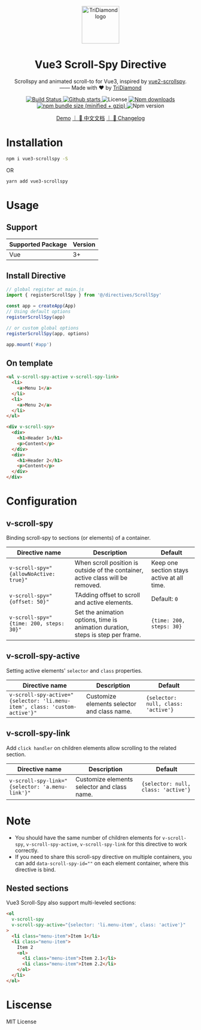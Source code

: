 <p align="center"><a href="https://tridiamond.tech" target="_blank" rel="noopener noreferrer"><img width="100" src="https://img-blog.csdnimg.cn/20200930013332450.png" alt="TriDiamond logo"></a></p>

<h1 align="center">Vue3 Scroll-Spy Directive</h1>

<div align="center">
  <p>Scrollspy and animated scroll-to for Vue3, inspired by <a href="https://github.com/ibufu/vue2-scrollspy">vue2-scrollspy</a>. <br>
  —— Made with ❤️ by <a href="https://github.com/TriDiamond">TriDiamond</a></p>

  <p align="center">
    <a href="https://circleci.com/gh/TriDiamond/vue3-scrollspy/tree/master">
      <img src="https://img.shields.io/circleci/project/github/TriDiamond/vue3-scrollspy.svg" alt="Build Status">
    </a>
    <a href="https://github.com/TriDiamond/vue3-scrollspy/stargazers">
      <img src="https://img.shields.io/github/stars/TriDiamond/vue3-scrollspy.svg" alt="Github starts">
    </a>
    <a>
      <img src="https://img.shields.io/github/license/TriDiamond/vue3-scrollspy.svg" alt="License">
    </a>
    <a href="https://www.npmjs.com/package/vue3-scrollspy">
      <img src="https://img.shields.io/npm/dt/vue3-scrollspy.svg" alt="Npm downloads">
    </a>
    <a href="https://www.npmjs.com/package/vue3-scrollspy">
      <img src="https://img.shields.io/bundlephobia/minzip/vue3-scrollspy.svg" alt="npm bundle size (minified + gzip)">
    </a>
    <a>
      <img src="https://img.shields.io/npm/v/vue3-scrollspy.svg" alt="Npm version">
    </a>
  </p>

[Demo](https://tridiamond.github.io/vue3-scrollspy/)
[｜ 📙 中文文档](https://github.com/TriDiamond/vue3-scrollspy/blob/master/README_CN.md)
[｜ 📙 Changelog](https://github.com/TriDiamond/vue3-scrollspy/blob/master/CHANGELOG.md)

</div>

# Installation

```bash
npm i vue3-scrollspy -S

```

OR

```bash
yarn add vue3-scrollspy
```

# Usage

## Support

| Supported Package | Version |
| ----------------- | ------- |
| Vue               | 3+      |

## Install Directive

```javascript
// global register at main.js
import { registerScrollSpy } from '@/directives/ScrollSpy'

const app = createApp(App)
// Using default options
registerScrollSpy(app)

// or custom global options
registerScrollSpy(app, options)

app.mount('#app')
```

## On template

```html
<ul v-scroll-spy-active v-scroll-spy-link>
  <li>
    <a>Menu 1</a>
  </li>
  <li>
    <a>Menu 2</a>
  </li>
</ul>

<div v-scroll-spy>
  <div>
    <h1>Header 1</h1>
    <p>Content</p>
  </div>
  <div>
    <h1>Header 2</h1>
    <p>Content</p>
  </div>
</div>
```

# Configuration

## v-scroll-spy

Binding scroll-spy to sections (or elements) of a container.

| Directive name                          | Description                                                                     | Default                                    |
| --------------------------------------- | ------------------------------------------------------------------------------- | ------------------------------------------ |
| `v-scroll-spy="{allowNoActive: true}"`  | When scroll position is outside of the container, active class will be removed. | Keep one section stays active at all time. |
| `v-scroll-spy="{offset: 50}"`           | TAdding offset to scroll and active elements.                                   | Default: `0`                               |
| `v-scroll-spy="{time: 200, steps: 30}"` | Set the animation options, time is animation duration, steps is step per frame. | `{time: 200, steps: 30}`                   |

## v-scroll-spy-active

Setting active elements' `selector` and `class` properties.

| Directive name                                                             | Description                                 | Default                             |
| -------------------------------------------------------------------------- | ------------------------------------------- | ----------------------------------- |
| `v-scroll-spy-active="{selector: 'li.menu-item', class: 'custom-active'}"` | Customize elements selector and class name. | `{selector: null, class: 'active'}` |

## v-scroll-spy-link

Add `click handler` on children elements allow scrolling to the related section.

| Directive name                                  | Description                                 | Default                             |
| ----------------------------------------------- | ------------------------------------------- | ----------------------------------- |
| `v-scroll-spy-link="{selector: 'a.menu-link'}"` | Customize elements selector and class name. | `{selector: null, class: 'active'}` |

# Note

- You should have the same number of children elements for `v-scroll-spy`, `v-scroll-spy-active`, `v-scroll-spy-link` for this directive to work correctly.
- If you need to share this scroll-spy directive on multiple containers, you can add `data-scroll-spy-id=""` on each element container, where this directive is bind.

## Nested sections

Vue3 Scroll-Spy also support multi-leveled sections:

```html
<ol
  v-scroll-spy
  v-scroll-spy-active="{selector: 'li.menu-item', class: 'active'}"
>
  <li class="menu-item">Item 1</li>
  <li class="menu-item">
    Item 2
    <ol>
      <li class="menu-item">Item 2.1</li>
      <li class="menu-item">Item 2.2</li>
    </ol>
  </li>
</ol>
```

# Liscense

MIT License
